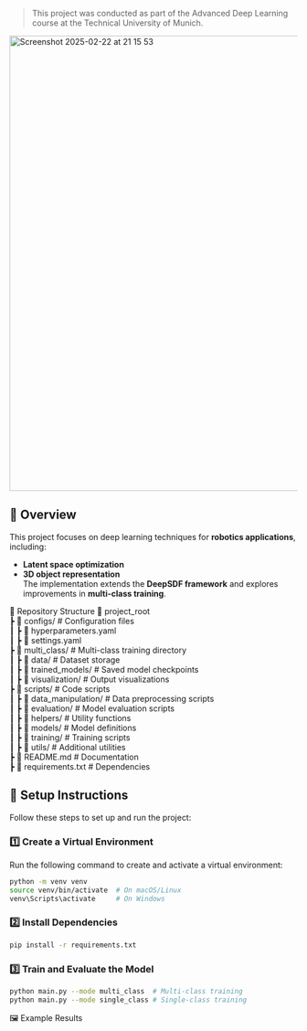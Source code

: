 > This project was conducted as part of the Advanced Deep Learning course at the Technical University of Munich. 
<img width="797" alt="Screenshot 2025-02-22 at 21 15 53" src="https://github.com/user-attachments/assets/53993287-57fd-451c-ae42-fcf2aef88c67" />

## 📌 Overview  

This project focuses on deep learning techniques for **robotics applications**, including:  
- **Latent space optimization**  
- **3D object representation**  
The implementation extends the **DeepSDF framework** and explores improvements in **multi-class training**.

📂 Repository Structure
📂 project_root  
 ┣ 📂 configs/              # Configuration files  
 ┃ ┣ 📜 hyperparameters.yaml  
 ┃ ┣ 📜 settings.yaml  
 ┣ 📂 multi_class/          # Multi-class training directory  
 ┃ ┣ 📂 data/               # Dataset storage  
 ┃ ┣ 📂 trained_models/     # Saved model checkpoints  
 ┃ ┣ 📂 visualization/      # Output visualizations  
 ┣ 📂 scripts/              # Code scripts  
 ┃ ┣ 📂 data_manipulation/  # Data preprocessing scripts  
 ┃ ┣ 📂 evaluation/         # Model evaluation scripts  
 ┃ ┣ 📂 helpers/            # Utility functions  
 ┃ ┣ 📂 models/             # Model definitions  
 ┃ ┣ 📂 training/           # Training scripts  
 ┃ ┣ 📂 utils/              # Additional utilities  
 ┣ 📜 README.md             # Documentation  
 ┣ 📜 requirements.txt      # Dependencies  

## 🚀 Setup Instructions  

Follow these steps to set up and run the project:  

### 1️⃣ Create a Virtual Environment  
Run the following command to create and activate a virtual environment:  

```bash
python -m venv venv
source venv/bin/activate  # On macOS/Linux
venv\Scripts\activate     # On Windows
```
### 2️⃣ Install Dependencies
```bash
pip install -r requirements.txt
```
### 3️⃣ Train and Evaluate the Model
```bash
python main.py --mode multi_class  # Multi-class training
python main.py --mode single_class # Single-class training
```

🖼️ Example Results


